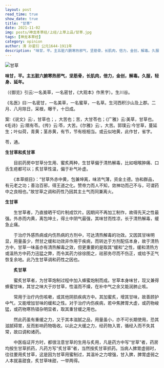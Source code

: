 ```yaml
---
layout: post
read_time: true
show_date: true
title: "甘草"
date: 2021-11-02
img: posts/神龙本草经/上经/上草上品/甘草.jpg
tags: [神龙本草经]
category: opinion
author: 清 孙星衍 公元1644-1911年
description: "味甘，平。主五脏六腑寒热邪气，坚筋骨，长肌肉，倍力，金创，解毒。久服，轻身、延年（《御览》引云∶一名美草，一名密甘，《大观本》作黑字）。生川谷。"
---
```

![甘草](./assets/img/posts/神龙本草经/上经/上草上品/甘草.jpg)



**味甘，平。主五脏六腑寒热邪气，坚筋骨，长肌肉，倍力，金创，解毒。久服，轻身、延年。**

（《御览》引云∶一名美草，一名密甘，《大观本》作黑字）。生川谷。



  《名医》曰∶一名密甘，一名美草，一名蜜草，一名草。生河西积沙山及上郡。二月、八月除日，采根，曝干，十日成。

  案∶《说文》云∶，甘草也；，大苦也；苦，大甘苓也；《广雅》云∶美草，甘草也。《毛诗》云∶隰有苓。《传》云∶苓，大苦。《尔雅》云∶，大苦。郭璞云∶今甘草，蔓延生；叶似荷，青黄；茎赤黄，有节，节有枝相当。或云似地黄，此作甘，省字。

  苓，通。



**生甘草和炙甘草**

　　目前药房中甘草分生用、蜜炙两种，生甘草偏于清热解毒，比如咽喉肿痛、口舌生疮都可以；炙甘草性温，偏于补气补虚。

　　《本草纲目》：“甘草外赤中黄，包兼坤离，味浓气薄，资金土德。协和群品，有元老之功；善治百邪，得王道之化。赞帝力而人不知，敛神功而己不与，可谓药中之良相也。”故甘草之调和药性乃因其主土气而同兼离火。



**生甘草**

　　生甘草者，乃直接晒干切片制成饮片。因期间不再加工制作，故得先天之性最强。外赤而内黄，离包坤土，得土中阴气最强，其味甘而性凉，长于清热解毒，缓急止痛。

　　于治疗外感热病或内伤热病的方剂中，可达清热解毒的功效。又因其甘味明显，用量虽少，然甘之缓和功效非作用于疾病，而转达于方剂配伍本身，故于清热方中，甘草一味虽亦有清热解毒之效，但更重要的是取其“缓和”之性，缓和清热方或温热方中药力迅猛之弊，而令其药力徐徐图之，祛邪务尽而不伤正，或给予正气恢复余地。此乃生甘草调和药性之因也。

　　**炙甘草**



　　蜜炙甘草者，为甘草炮制过程中加入蜂蜜炮制而成。甘草本身味甘，现又兼得蜂蜜甘味，其甘之味大于炒甘草，性温而不燥，在补中气之余又能润肺止咳。

　　常用于治疗内伤咳嗽，或其他阴损疾病方中。其加蜜炙，增其甘味，故善顾护中气，又能增加甘味的缓和之性。对于治疗内伤疾病，若中焦脾胃大虚，或药物峻猛，或药物寒热错杂明显者，取其重甘缓之用也。

　　然此药虽有重缓之力，又于其本滋腻之品，用量虽小，亦不可长期使用，恐其滋腻碍胃，反而影响药物吸收。以此之大缓之力，经药物入胃，循经入而不失其常，故曰调和诸药。

　　中医临证开方时，都很注意甘草的生用与炙用，凡是药方中写“甘草”者，药房均按生甘草抓药，凡药方写“炙甘草”者，当然按炙甘草抓药。当病人脾胃虚弱时，往往要用炙甘草，这是因为甘草用蜜制过，其温补之力增强，甘入脾，脾胃虚弱之人本就喜甜食，炙甘草味甜，一举两得。
